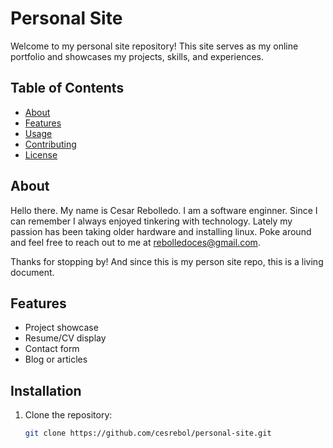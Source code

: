 # Personal Site

Welcome to my personal site repository! This site serves as my online portfolio and showcases my projects, skills, and experiences.

## Table of Contents

- [About](#about)
- [Features](#features)
- [Usage](#usage)
- [Contributing](#contributing)
- [License](#license)

## About

Hello there. My name is Cesar Rebolledo. I am a software enginner. Since I can remember I always enjoyed tinkering with technology. Lately my passion has been taking older hardware and installing linux. Poke around and feel free to reach out to me at rebolledoces@gmail.com.

Thanks for stopping by! And since this is my person site repo, this is a living document. 


## Features

- Project showcase
- Resume/CV display
- Contact form
- Blog or articles

## Installation

1. Clone the repository:
   ```bash
   git clone https://github.com/cesrebol/personal-site.git
